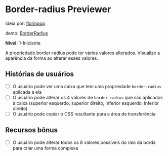 # Border-radius Previewer

Ideia por: [florinpop](https://github.com/edniltonmatos/app-ideas/blob/master/Projects/1-Beginner/Border-Radius-Previewer.md)

demo: [BorderRadius](https://erro-404.netlify.app/)

**Nível:** 1-Iniciante

A propriedade border-radius pode ter vários valores alterados. Visualize a aparência da forma ao alterar esses valores.

## Histórias de usuários

- [ ] O usuário pode ver uma caixa que tem uma propriedade `border-radius` aplicada a ela
- [ ] O usuário pode alterar os 4 valores de `border-radius` que são aplicados à caixa (superior esquerdo, superior direito, inferior esquerdo, inferior direito)
- [ ] O usuário pode copiar o CSS resultante para a área de transferência

## Recursos bônus

- [ ] O usuário pode alterar todos os 8 valores possíveis do raio da borda para criar uma forma complexa